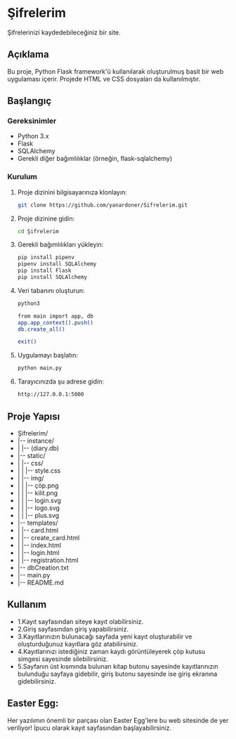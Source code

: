 # Şifrelerim
Şifrelerinizi kaydedebileceğiniz bir site.

## Açıklama

Bu proje, Python Flask framework'ü kullanılarak oluşturulmuş basit bir web uygulaması içerir. Projede HTML ve CSS dosyaları da kullanılmıştır.

## Başlangıç

### Gereksinimler

- Python 3.x
- Flask
- SQLAlchemy
- Gerekli diğer bağımlılıklar (örneğin, flask-sqlalchemy)

### Kurulum

1. Proje dizinini bilgisayarınıza klonlayın:

    ```bash
    git clone https://github.com/yanardoner/Sifrelerim.git
    ```

2. Proje dizinine gidin:

    ```bash
    cd Şifrelerim
    ```

3. Gerekli bağımlılıkları yükleyin:

    ```bash
    pip install pipenv
    pipenv install SQLAlchemy
    pip install Flask
    pip install SQLAlchemy
    ```

4. Veri tabanını oluşturun:

    ```bash
    python3
    ```

    ```bash
    from main import app, db
    app.app_context().push()
    db.create_all()
    ```

    ```bash
    exit()
    ```

4. Uygulamayı başlatın:

    ```bash
    python main.py
    ```

5. Tarayıcınızda şu adrese gidin:

    ```bash
    http://127.0.0.1:5000
    ```

## Proje Yapısı

- Şifrelerim/
- |-- instance/
- |   |-- (diary.db)
- |-- static/
- |   |-- css/
- |   |   |-- style.css
- |   |-- img/
- |   |   |-- çöp.png
- |   |   |-- kilit.png
- |   |   |-- login.svg
- |   |   |-- logo.svg
- |   |   |-- plus.svg
- |-- templates/
- |   |-- card.html
- |   |-- create_card.html
- |   |-- index.html
- |   |-- login.html
- |   |-- registration.html
- |-- dbCreation.txt
- |-- main.py
- |-- README.md

## Kullanım

- 1.Kayıt sayfasından siteye kayıt olabilirsiniz.
- 2.Giriş sayfasından giriş yapabilirsiniz.
- 3.Kayıtlarınızın bulunacağı sayfada yeni kayıt oluşturabilir ve oluşturduğunuz kayıtlara göz atabilirsiniz.
- 4.Kayıtlarınızı istediğiniz zaman kaydı görüntüleyerek çöp kutusu simgesi sayesinde silebilirsiniz.
- 5.Sayfanın üst kısmında bulunan kitap butonu sayesinde kayıtlarınızın bulunduğu sayfaya gidebilir, giriş butonu sayesinde ise giriş ekranına gidebilirsiniz.

## Easter Egg:

Her yazılımın önemli bir parçası olan Easter Egg'lere bu web sitesinde de yer veriliyor!
İpucu olarak kayıt sayfasından başlayabilirsiniz.
